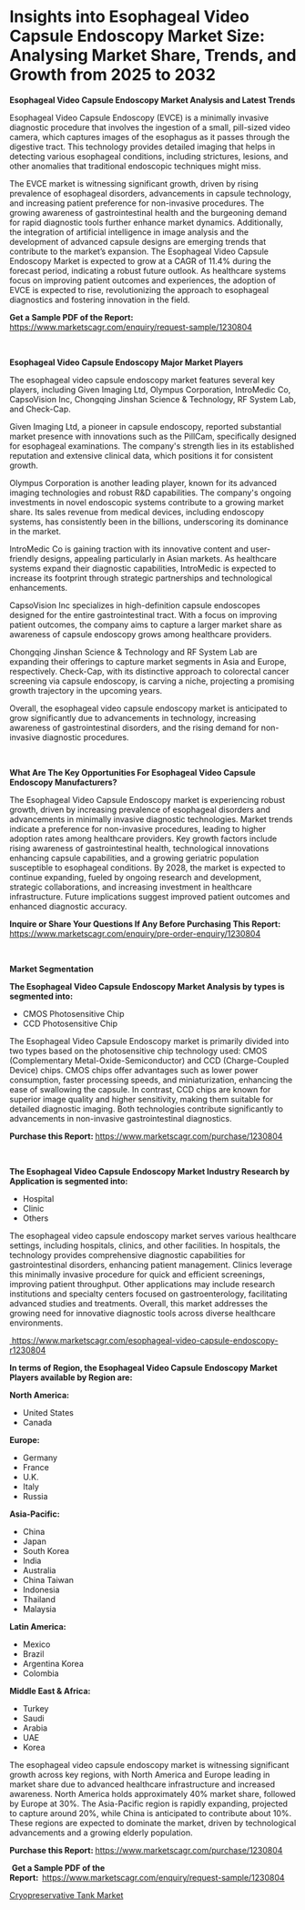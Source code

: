 <p><h1>Insights into Esophageal Video Capsule Endoscopy Market Size: Analysing Market Share, Trends, and Growth from 2025 to 2032</h1></p><p><strong>Esophageal Video Capsule Endoscopy Market Analysis and Latest Trends</strong></p>
<p><p>Esophageal Video Capsule Endoscopy (EVCE) is a minimally invasive diagnostic procedure that involves the ingestion of a small, pill-sized video camera, which captures images of the esophagus as it passes through the digestive tract. This technology provides detailed imaging that helps in detecting various esophageal conditions, including strictures, lesions, and other anomalies that traditional endoscopic techniques might miss.</p><p>The EVCE market is witnessing significant growth, driven by rising prevalence of esophageal disorders, advancements in capsule technology, and increasing patient preference for non-invasive procedures. The growing awareness of gastrointestinal health and the burgeoning demand for rapid diagnostic tools further enhance market dynamics. Additionally, the integration of artificial intelligence in image analysis and the development of advanced capsule designs are emerging trends that contribute to the market’s expansion. The Esophageal Video Capsule Endoscopy Market is expected to grow at a CAGR of 11.4% during the forecast period, indicating a robust future outlook. As healthcare systems focus on improving patient outcomes and experiences, the adoption of EVCE is expected to rise, revolutionizing the approach to esophageal diagnostics and fostering innovation in the field.</p></p>
<p><strong>Get a Sample PDF of the Report:&nbsp;</strong> <a href="https://www.marketscagr.com/enquiry/request-sample/1230804?utm_campaign=2808&utm_medium=2&utm_source=Github&utm_content=ia&utm_term=05032025&utm_id=esophageal-video-capsule-endoscopy">https://www.marketscagr.com/enquiry/request-sample/1230804</a></p>
<p>&nbsp;</p>
<p><strong>Esophageal Video Capsule Endoscopy Major Market Players</strong></p>
<p><p>The esophageal video capsule endoscopy market features several key players, including Given Imaging Ltd, Olympus Corporation, IntroMedic Co, CapsoVision Inc, Chongqing Jinshan Science & Technology, RF System Lab, and Check-Cap. </p><p>Given Imaging Ltd, a pioneer in capsule endoscopy, reported substantial market presence with innovations such as the PillCam, specifically designed for esophageal examinations. The company's strength lies in its established reputation and extensive clinical data, which positions it for consistent growth. </p><p>Olympus Corporation is another leading player, known for its advanced imaging technologies and robust R&D capabilities. The company's ongoing investments in novel endoscopic systems contribute to a growing market share. Its sales revenue from medical devices, including endoscopy systems, has consistently been in the billions, underscoring its dominance in the market.</p><p>IntroMedic Co is gaining traction with its innovative content and user-friendly designs, appealing particularly in Asian markets. As healthcare systems expand their diagnostic capabilities, IntroMedic is expected to increase its footprint through strategic partnerships and technological enhancements.</p><p>CapsoVision Inc specializes in high-definition capsule endoscopes designed for the entire gastrointestinal tract. With a focus on improving patient outcomes, the company aims to capture a larger market share as awareness of capsule endoscopy grows among healthcare providers.</p><p>Chongqing Jinshan Science & Technology and RF System Lab are expanding their offerings to capture market segments in Asia and Europe, respectively. Check-Cap, with its distinctive approach to colorectal cancer screening via capsule endoscopy, is carving a niche, projecting a promising growth trajectory in the upcoming years.</p><p>Overall, the esophageal video capsule endoscopy market is anticipated to grow significantly due to advancements in technology, increasing awareness of gastrointestinal disorders, and the rising demand for non-invasive diagnostic procedures.</p></p>
<p>&nbsp;</p>
<p><strong>What Are The Key Opportunities For Esophageal Video Capsule Endoscopy Manufacturers?</strong></p>
<p><p>The Esophageal Video Capsule Endoscopy market is experiencing robust growth, driven by increasing prevalence of esophageal disorders and advancements in minimally invasive diagnostic technologies. Market trends indicate a preference for non-invasive procedures, leading to higher adoption rates among healthcare providers. Key growth factors include rising awareness of gastrointestinal health, technological innovations enhancing capsule capabilities, and a growing geriatric population susceptible to esophageal conditions. By 2028, the market is expected to continue expanding, fueled by ongoing research and development, strategic collaborations, and increasing investment in healthcare infrastructure. Future implications suggest improved patient outcomes and enhanced diagnostic accuracy.</p></p>
<p><strong>Inquire or Share Your Questions If Any Before Purchasing This Report:</strong> <a href="https://www.marketscagr.com/enquiry/pre-order-enquiry/1230804?utm_campaign=2808&utm_medium=2&utm_source=Github&utm_content=ia&utm_term=05032025&utm_id=esophageal-video-capsule-endoscopy">https://www.marketscagr.com/enquiry/pre-order-enquiry/1230804</a></p>
<p>&nbsp;</p>
<p><strong>Market Segmentation</strong></p>
<p><strong>The Esophageal Video Capsule Endoscopy Market Analysis by types is segmented into:</strong></p>
<p><ul><li>CMOS Photosensitive Chip</li><li>CCD Photosensitive Chip</li></ul></p>
<p><p>The Esophageal Video Capsule Endoscopy market is primarily divided into two types based on the photosensitive chip technology used: CMOS (Complementary Metal-Oxide-Semiconductor) and CCD (Charge-Coupled Device) chips. CMOS chips offer advantages such as lower power consumption, faster processing speeds, and miniaturization, enhancing the ease of swallowing the capsule. In contrast, CCD chips are known for superior image quality and higher sensitivity, making them suitable for detailed diagnostic imaging. Both technologies contribute significantly to advancements in non-invasive gastrointestinal diagnostics.</p></p>
<p><strong>Purchase this Report:&nbsp;</strong><a href="https://www.marketscagr.com/purchase/1230804?utm_campaign=2808&utm_medium=2&utm_source=Github&utm_content=ia&utm_term=05032025&utm_id=esophageal-video-capsule-endoscopy">https://www.marketscagr.com/purchase/1230804</a></p>
<p>&nbsp;</p>
<p><strong>The Esophageal Video Capsule Endoscopy Market Industry Research by Application is segmented into:</strong></p>
<p><ul><li>Hospital</li><li>Clinic</li><li>Others</li></ul></p>
<p><p>The esophageal video capsule endoscopy market serves various healthcare settings, including hospitals, clinics, and other facilities. In hospitals, the technology provides comprehensive diagnostic capabilities for gastrointestinal disorders, enhancing patient management. Clinics leverage this minimally invasive procedure for quick and efficient screenings, improving patient throughput. Other applications may include research institutions and specialty centers focused on gastroenterology, facilitating advanced studies and treatments. Overall, this market addresses the growing need for innovative diagnostic tools across diverse healthcare environments.</p></p>
<p><a href="https://www.marketscagr.com/esophageal-video-capsule-endoscopy-r1230804?utm_campaign=2808&utm_medium=2&utm_source=Github&utm_content=ia&utm_term=05032025&utm_id=esophageal-video-capsule-endoscopy">&nbsp;https://www.marketscagr.com/esophageal-video-capsule-endoscopy-r1230804</a></p>
<p><strong>In terms of Region, the Esophageal Video Capsule Endoscopy Market Players available by Region are:</strong></p>
<p>
    <p> <strong> North America: </strong>
        <ul>
            <li>United States</li>
            <li>Canada</li>
        </ul>
        </p> 
    <p> <strong> Europe: </strong>
        <ul>
            <li>Germany</li>
            <li>France</li>
            <li>U.K.</li>
            <li>Italy</li>
            <li>Russia</li>
        </ul>
        </p> 
    <p> <strong> Asia-Pacific: </strong>
        <ul>
            <li>China</li>
            <li>Japan</li>
            <li>South Korea</li>
            <li>India</li>
            <li>Australia</li>
            <li>China Taiwan</li>
            <li>Indonesia</li>
            <li>Thailand</li>
            <li>Malaysia</li>
        </ul>
        </p> 
    <p> <strong> Latin America: </strong>
        <ul>
            <li>Mexico</li>
            <li>Brazil</li>
            <li>Argentina Korea</li>
            <li>Colombia</li>
        </ul>
        </p> 
    <p> <strong> Middle East & Africa: </strong>
        <ul>
            <li>Turkey</li>
            <li>Saudi</li>
            <li>Arabia</li>
            <li>UAE</li>
            <li>Korea</li>
        </ul>
    </p>
    </p>
<p><p>The esophageal video capsule endoscopy market is witnessing significant growth across key regions, with North America and Europe leading in market share due to advanced healthcare infrastructure and increased awareness. North America holds approximately 40% market share, followed by Europe at 30%. The Asia-Pacific region is rapidly expanding, projected to capture around 20%, while China is anticipated to contribute about 10%. These regions are expected to dominate the market, driven by technological advancements and a growing elderly population.</p></p>
<p><strong>Purchase this Report: </strong><a href="https://www.marketscagr.com/purchase/1230804?utm_campaign=2808&utm_medium=2&utm_source=Github&utm_content=ia&utm_term=05032025&utm_id=esophageal-video-capsule-endoscopy">https://www.marketscagr.com/purchase/1230804</a></p>
<p>&nbsp;<strong>Get a Sample PDF of the Report:&nbsp;&nbsp;</strong><a href="https://www.marketscagr.com/enquiry/request-sample/1230804?utm_campaign=2808&utm_medium=2&utm_source=Github&utm_content=ia&utm_term=05032025&utm_id=esophageal-video-capsule-endoscopy">https://www.marketscagr.com/enquiry/request-sample/1230804</a></p>
<p><strong></strong></p>
<p><p><a href="https://github.com/ahamdyzabira4/Market-Research-Report-List-1/blob/main/cryopreservative-tank-market.md?utm_campaign=2808&utm_medium=2&utm_source=Github&utm_content=ia&utm_term=05032025&utm_id=esophageal-video-capsule-endoscopy">Cryopreservative Tank Market</a></p></p>